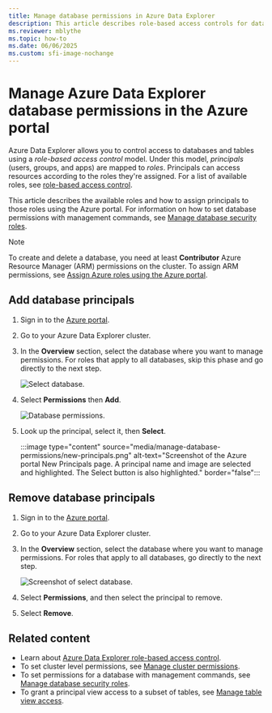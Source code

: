 ```yaml
---
title: Manage database permissions in Azure Data Explorer
description: This article describes role-based access controls for databases and tables in Azure Data Explorer.
ms.reviewer: mblythe
ms.topic: how-to
ms.date: 06/06/2025
ms.custom: sfi-image-nochange
---
```


# Manage Azure Data Explorer database permissions in the Azure portal

Azure Data Explorer allows you to control access to databases and tables using a *role-based access control* model. Under this model, *principals* (users, groups, and apps) are mapped to *roles*. Principals can access resources according to the roles they're assigned. For a list of available roles, see [role-based access control](/kusto/access-control/role-based-access-control?view=azure-data-explorer&preserve-view=true).

This article describes the available roles and how to assign principals to those roles using the Azure portal. For information on how to set database permissions with management commands, see [Manage database security roles](/kusto/management/manage-database-security-roles?view=azure-data-explorer&preserve-view=true).

> [!NOTE]
> To create and delete a database, you need at least **Contributor** Azure Resource Manager (ARM) permissions on the cluster. To assign ARM permissions, see [Assign Azure roles using the Azure portal](/azure/role-based-access-control/role-assignments-portal).

## Add database principals

1. Sign in to the [Azure portal](https://portal.azure.com/).

1. Go to your Azure Data Explorer cluster.

1. In the **Overview** section, select the database where you want to manage permissions. For roles that apply to all databases, skip this phase and go directly to the next step.

    ![Select database.](media/manage-database-permissions/select-database.png)

1. Select **Permissions** then **Add**.

    ![Database permissions.](media/manage-database-permissions/database-permissions.png)

1. Look up the principal, select it, then **Select**.

    :::image type="content" source="media/manage-database-permissions/new-principals.png" alt-text="Screenshot of the Azure portal New Principals page. A principal name and image are selected and highlighted. The Select button is also highlighted." border="false":::

## Remove database principals

1. Sign in to the [Azure portal](https://portal.azure.com/).

1. Go to your Azure Data Explorer cluster.

1. In the **Overview** section, select the database where you want to manage permissions. For roles that apply to all databases, go directly to the next step.

    ![Screenshot of select database.](media/manage-database-permissions/select-database.png)

1. Select **Permissions**, and then select the principal to remove.

1. Select **Remove**.

## Related content

* Learn about [Azure Data Explorer role-based access control](/kusto/access-control/role-based-access-control?view=azure-data-explorer&preserve-view=true).
* To set cluster level permissions, see [Manage cluster permissions](manage-cluster-permissions.md).
* To set permissions for a database with management commands, see [Manage database security roles](/kusto/management/manage-database-security-roles?view=azure-data-explorer&preserve-view=true).
* To grant a principal view access to a subset of tables, see [Manage table view access](/kusto/management/manage-table-view-access?view=azure-data-explorer&preserve-view=true).
